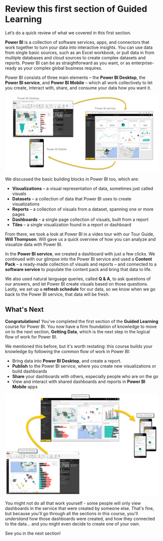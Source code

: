 <properties
   pageTitle="Review and What's Next"
   description="Review what you learned in this introduction to Power BI"
   services="powerbi"
   documentationCenter=""
   authors="davidiseminger"
   manager="erikre"
   backup=""
   editor=""
   tags=""
   qualityFocus="no"
   qualityDate=""
   featuredVideoId=""
   courseDuration="5m"/>

<tags
   ms.service="powerbi"
   ms.devlang="NA"
   ms.topic="get-started-article"
   ms.tgt_pltfrm="NA"
   ms.workload="powerbi"
   ms.date="09/06/2017"
   ms.author="davidi"/>

# Review this first section of Guided Learning

Let’s do a quick review of what we covered in this first section.

**Power BI** is a collection of software services, apps, and connectors that work together to turn your data into interactive insights. You can use data from single basic sources, such as an Excel workbook, or pull data in from multiple databases and cloud sources to create complex datasets and reports. Power BI can be as straightforward as you want, or as enterprise-ready as your complex global business requires.

Power BI consists of three main elements – the **Power BI Desktop**, the **Power BI service**, and **Power BI Mobile** – which all work collectively to let you create, interact with, share, and consume your data how you want it.

![](media/powerbi-learning-0-4-summary-of-intro-to-power-bi/c0a4_1.png)

We discussed the basic building blocks in Power BI too, which are:

-   **Visualizations** – a visual representation of data, sometimes just called visuals
-   **Datasets** – a collection of data that Power BI uses to create visualizations
-   **Reports** – a collection of visuals from a dataset, spanning one or more pages
-   **Dashboards** – a single page collection of visuals, built from a report
-   **Tiles** – a single visualization found in a report or dashboard

From there, we took a look at Power BI in a video tour with our Tour Guide, **Will Thompson**. Will gave us a quick overview of how you can analyze and visualize data with Power BI.

<!---
In **Power BI Desktop**, we connected to a basic Excel file, created visualizations, then published those visualizations to the service. Even if you use Power BI only with your Excel workbooks, you can gain amazing visual insights with those Excel workbooks, and both interact and share it in ways never before possible.
-->
In the **Power BI service**, we created a dashboard with just a few clicks. We continued with our glimpse into the Power BI service and used a **Content Pack** – a ready-made collection of visuals and reports – and connected to a **software service** to populate the content pack and bring that data to life.

We also used natural language queries, called **Q & A**, to ask questions of our answers, and let Power BI create visuals based on those questions. Lastly, we set up a **refresh schedule** for our data, so we know when we go back to the Power BI service, that data will be fresh.

## What's Next

**Congratulations!** You've completed the first section of the **Guided Learning** course for Power BI. You now have a firm foundation of knowledge to move on to the next section, **Getting Data**, which is the next step in the logical flow of work for Power BI.

We mentioned this before, but it's worth restating: this course builds your knowledge by following the common flow of work in Power BI:

-   Bring data into **Power BI Desktop**, and create a report.
-   **Publish** to the Power BI service, where you create new visualizations or build dashboards
-   **Share** your dashboards with others, especially people who are on the go
-   View and interact with shared dashboards and reports in **Power BI Mobile** apps

![](media/powerbi-learning-0-4-summary-of-intro-to-power-bi/c0a1_1.png)

You might not do all that work yourself - some people will only view dashboards in the service that were created by someone else. That's fine, but because *you'll* go through all the sections in this course, you'll *understand* how those dashboards were created, and how they connected to the data... and you might even decide to create one of your own.

See you in the next section!
